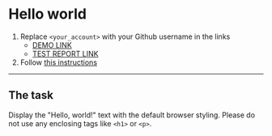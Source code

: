 # Hello world
1. Replace `<your_account>` with your Github username in the links
    - [DEMO LINK](https://Kussmich.github.io/layout_hello-world/) <br>
    - [TEST REPORT LINK](https://Kussmich.github.io/layout_hello-world/report/html_report/)
2. Follow [this instructions](https://mate-academy.github.io/layout_task-guideline/)
___

## The task 
Display the "Hello, world!" text with the default browser styling. Please do not 
use any enclosing tags like `<h1>` or `<p>`.
